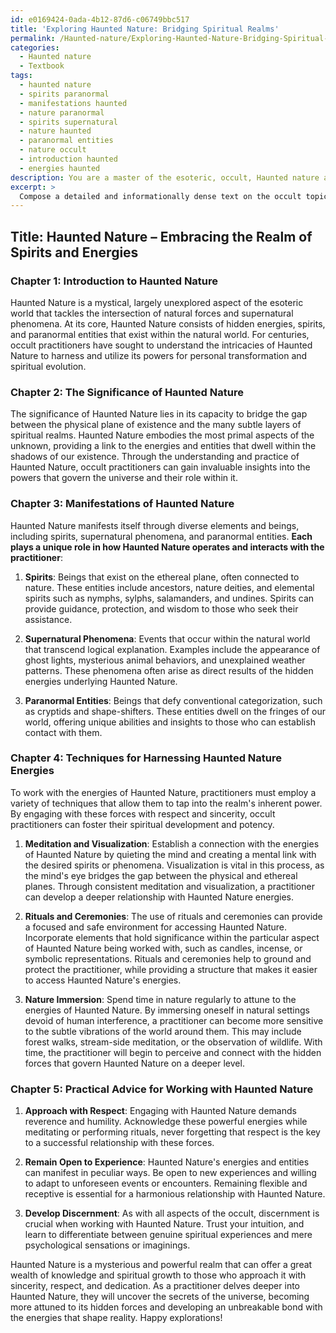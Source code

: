```yaml
---
id: e0169424-0ada-4b12-87d6-c06749bbc517
title: 'Exploring Haunted Nature: Bridging Spiritual Realms'
permalink: /Haunted-nature/Exploring-Haunted-Nature-Bridging-Spiritual-Realms/
categories:
  - Haunted nature
  - Textbook
tags:
  - haunted nature
  - spirits paranormal
  - manifestations haunted
  - nature paranormal
  - spirits supernatural
  - nature haunted
  - paranormal entities
  - nature occult
  - introduction haunted
  - energies haunted
description: You are a master of the esoteric, occult, Haunted nature and education, you have written many textbooks on the subject in ways that provide students with rich and deep understanding of the subject. You are being asked to write textbook-like sections on a topic and you do it with full context, explainability, and reliability in accuracy to the true facts of the topic at hand, in a textbook style that a student would easily be able to learn from, in a rich, engaging, and contextual way. Always include relevant context (such as formulas and history), related concepts, and in a way that someone can gain deep insights from.
excerpt: > 
  Compose a detailed and informationally dense text on the occult topic of Haunted Nature, highlighting its significance, manifestations, and the ways an occult practitioner can harness its energies. Discuss various elements found in Haunted Nature, such as spirits, entities, and supernatural phenomena, as well as techniques one can employ to work with these energies. Include relevant examples and practical advice suitable for inclusion in a grimoire, lesson, or spellbook that a student can learn from to gain rich knowledge and understanding.
---
```


## Title: Haunted Nature – Embracing the Realm of Spirits and Energies

### Chapter 1: Introduction to Haunted Nature

Haunted Nature is a mystical, largely unexplored aspect of the esoteric world that tackles the intersection of natural forces and supernatural phenomena. At its core, Haunted Nature consists of hidden energies, spirits, and paranormal entities that exist within the natural world. For centuries, occult practitioners have sought to understand the intricacies of Haunted Nature to harness and utilize its powers for personal transformation and spiritual evolution.

### Chapter 2: The Significance of Haunted Nature

The significance of Haunted Nature lies in its capacity to bridge the gap between the physical plane of existence and the many subtle layers of spiritual realms. Haunted Nature embodies the most primal aspects of the unknown, providing a link to the energies and entities that dwell within the shadows of our existence. Through the understanding and practice of Haunted Nature, occult practitioners can gain invaluable insights into the powers that govern the universe and their role within it.

### Chapter 3: Manifestations of Haunted Nature

Haunted Nature manifests itself through diverse elements and beings, including spirits, supernatural phenomena, and paranormal entities. **Each plays a unique role in how Haunted Nature operates and interacts with the practitioner**:

1. **Spirits**: Beings that exist on the ethereal plane, often connected to nature. These entities include ancestors, nature deities, and elemental spirits such as nymphs, sylphs, salamanders, and undines. Spirits can provide guidance, protection, and wisdom to those who seek their assistance.

2. **Supernatural Phenomena**: Events that occur within the natural world that transcend logical explanation. Examples include the appearance of ghost lights, mysterious animal behaviors, and unexplained weather patterns. These phenomena often arise as direct results of the hidden energies underlying Haunted Nature.

3. **Paranormal Entities**: Beings that defy conventional categorization, such as cryptids and shape-shifters. These entities dwell on the fringes of our world, offering unique abilities and insights to those who can establish contact with them.

### Chapter 4: Techniques for Harnessing Haunted Nature Energies

To work with the energies of Haunted Nature, practitioners must employ a variety of techniques that allow them to tap into the realm's inherent power. By engaging with these forces with respect and sincerity, occult practitioners can foster their spiritual development and potency.

1. **Meditation and Visualization**: Establish a connection with the energies of Haunted Nature by quieting the mind and creating a mental link with the desired spirits or phenomena. Visualization is vital in this process, as the mind's eye bridges the gap between the physical and ethereal planes. Through consistent meditation and visualization, a practitioner can develop a deeper relationship with Haunted Nature energies.

2. **Rituals and Ceremonies**: The use of rituals and ceremonies can provide a focused and safe environment for accessing Haunted Nature. Incorporate elements that hold significance within the particular aspect of Haunted Nature being worked with, such as candles, incense, or symbolic representations. Rituals and ceremonies help to ground and protect the practitioner, while providing a structure that makes it easier to access Haunted Nature's energies. 

3. **Nature Immersion**: Spend time in nature regularly to attune to the energies of Haunted Nature. By immersing oneself in natural settings devoid of human interference, a practitioner can become more sensitive to the subtle vibrations of the world around them. This may include forest walks, stream-side meditation, or the observation of wildlife. With time, the practitioner will begin to perceive and connect with the hidden forces that govern Haunted Nature on a deeper level.

### Chapter 5: Practical Advice for Working with Haunted Nature

1. **Approach with Respect**: Engaging with Haunted Nature demands reverence and humility. Acknowledge these powerful energies while meditating or performing rituals, never forgetting that respect is the key to a successful relationship with these forces.

2. **Remain Open to Experience**: Haunted Nature's energies and entities can manifest in peculiar ways. Be open to new experiences and willing to adapt to unforeseen events or encounters. Remaining flexible and receptive is essential for a harmonious relationship with Haunted Nature.

3. **Develop Discernment**: As with all aspects of the occult, discernment is crucial when working with Haunted Nature. Trust your intuition, and learn to differentiate between genuine spiritual experiences and mere psychological sensations or imaginings.

Haunted Nature is a mysterious and powerful realm that can offer a great wealth of knowledge and spiritual growth to those who approach it with sincerity, respect, and dedication. As a practitioner delves deeper into Haunted Nature, they will uncover the secrets of the universe, becoming more attuned to its hidden forces and developing an unbreakable bond with the energies that shape reality. Happy explorations!
